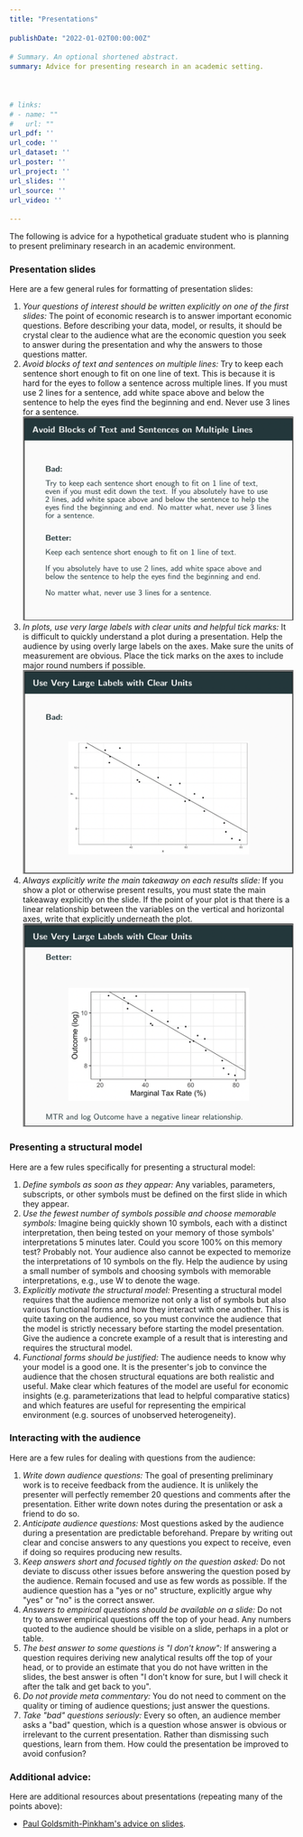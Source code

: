 ```yaml
---
title: "Presentations"

publishDate: "2022-01-02T00:00:00Z"

# Summary. An optional shortened abstract.
summary: Advice for presenting research in an academic setting.



# links:
# - name: ""
#   url: ""
url_pdf: ''
url_code: ''
url_dataset: ''
url_poster: ''
url_project: ''
url_slides: ''
url_source: ''
url_video: ''

---
```



The following is advice for a hypothetical graduate student who is planning to present preliminary research in an academic environment. 


### Presentation slides

Here are a few general rules for formatting of presentation slides:

1. *Your questions of interest should be written explicitly on one of the first slides:* The point of economic research is to answer important economic questions. Before describing your data, model, or results, it should be crystal clear to the audience what are the economic question you seek to answer during the presentation and why the answers to those questions matter. 
2. *Avoid blocks of text and sentences on multiple lines:* Try to keep each sentence short enough to fit on one line of text. This is because it is hard for the eyes to follow a sentence across multiple lines. If you must use 2 lines for a sentence, add white space above and below the sentence to help the eyes find the beginning and end. Never use 3 lines for a sentence. ![blocksoftext](blocks_of_text.png)
3. *In plots, use very large labels with clear units and helpful tick marks:* It is difficult to quickly understand a plot during a presentation. Help the audience by using overly large labels on the axes. Make sure the units of measurement are obvious. Place the tick marks on the axes to include major round numbers if possible. ![badlabels](bad_labels.png)
4. *Always explicitly write the main takeaway on each results slide:* If you show a plot or otherwise present results, you must state the main takeaway explicitly on the slide. If the point of your plot is that there is a linear relationship between the variables on the vertical and horizontal axes, write that explicitly underneath the plot. ![betterlabels](better_labels.png)


### Presenting a structural model

Here are a few rules specifically for presenting a structural model:

1. *Define symbols as soon as they appear:* Any variables, parameters, subscripts, or other symbols must be defined on the first slide in which they appear.
2. *Use the fewest number of symbols possible and choose memorable symbols:* Imagine being quickly shown 10 symbols, each with a distinct interpretation, then being tested on your memory of those symbols' interpretations 5 minutes later. Could you score 100% on this memory test? Probably not. Your audience also cannot be expected to memorize the interpretations of 10 symbols on the fly. Help the audience by using a small number of symbols and choosing symbols with memorable interpretations, e.g., use W to denote the wage.
3. *Explicitly motivate the structural model:* Presenting a structural model requires that the audience memorize not only a list of symbols but also various functional forms and how they interact with one another. This is quite taxing on the audience, so you must convince the audience that the model is strictly necessary before starting the model presentation. Give the audience a concrete example of a result that is interesting and requires the structural model.
4. *Functional forms should be justified:* The audience needs to know why your model is a good one. It is the presenter's job to convince the audience that the chosen structural equations are both realistic and useful. Make clear which features of the model are useful for economic insights (e.g. parameterizations that lead to helpful comparative statics) and which features are useful for representing the empirical environment (e.g. sources of unobserved heterogeneity).


### Interacting with the audience

Here are a few rules for dealing with questions from the audience:

1. *Write down audience questions:* The goal of presenting preliminary work is to receive feedback from the audience. It is unlikely the presenter will perfectly remember 20 questions and comments after the presentation. Either write down notes during the presentation or ask a friend to do so. 
2. *Anticipate audience questions:* Most questions asked by the audience during a presentation are predictable beforehand. Prepare by writing out clear and concise answers to any questions you expect to receive, even if doing so requires producing new results.
3. *Keep answers short and focused tightly on the question asked:* Do not deviate to discuss other issues before answering the question posed by the audience. Remain focused and use as few words as possible. If the audience question has a "yes or no" structure, explicitly argue why "yes" or "no" is the correct answer.
4. *Answers to empirical questions should be available on a slide:* Do not try to answer empirical questions off the top of your head. Any numbers quoted to the audience should be visible on a slide, perhaps in a plot or table.
5. *The best answer to some questions is "I don't know":* If answering a question requires deriving new analytical results off the top of your head, or to provide an estimate that you do not have written in the slides, the best answer is often "I don't know for sure, but I will check it after the talk and get back to you". 
6. *Do not provide meta commentary:* You do not need to comment on the quality or timing of audience questions; just answer the questions.
7. *Take "bad" questions seriously:* Every so often, an audience member asks a "bad" question, which is a question whose answer is obvious or irrelevant to the current presentation. Rather than dismissing such questions, learn from them. How could the presentation be improved to avoid confusion?


### Additional advice:

Here are additional resources about presentations (repeating many of the points above):

- [Paul Goldsmith-Pinkham's advice on slides](https://github.com/paulgp/beamer-tips/blob/master/slides.pdf).



